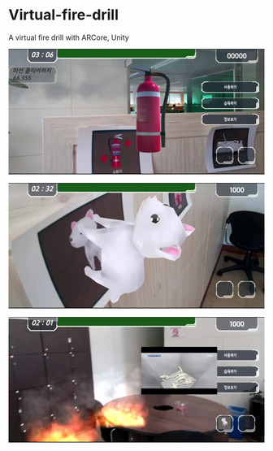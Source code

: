 # Virtual-fire-drill
A virtual fire drill with ARCore, Unity


![alt text](demonstration1.png)

![alt text](demonstration2.png)

![alt text](demonstration3.png)
